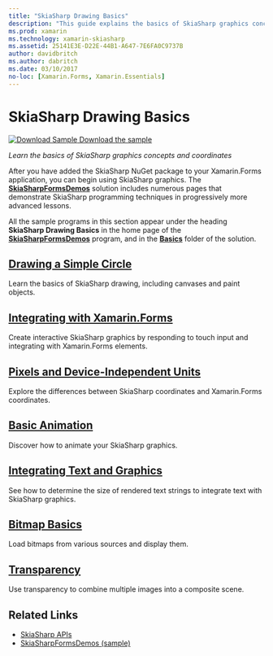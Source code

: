 ```yaml
---
title: "SkiaSharp Drawing Basics"
description: "This guide explains the basics of SkiaSharp graphics concepts and coordinates in Xamarin.Forms applications."
ms.prod: xamarin
ms.technology: xamarin-skiasharp
ms.assetid: 25141E3E-D22E-44B1-A647-7E6FA0C9737B
author: davidbritch
ms.author: dabritch
ms.date: 03/10/2017
no-loc: [Xamarin.Forms, Xamarin.Essentials]
---
```


# SkiaSharp Drawing Basics

[![Download Sample](~/media/shared/download.png) Download the sample](https://docs.microsoft.com/samples/xamarin/xamarin-forms-samples/skiasharpforms-demos)

_Learn the basics of SkiaSharp graphics concepts and coordinates_

After you have added the SkiaSharp NuGet package to your Xamarin.Forms application, you can begin using SkiaSharp graphics. The [**SkiaSharpFormsDemos**](/samples/xamarin/xamarin-forms-samples/skiasharpforms-demos) solution includes numerous pages that demonstrate SkiaSharp programming techniques in progressively more advanced lessons.

All the sample programs in this section appear under the heading **SkiaSharp Drawing Basics** in the home page of the [**SkiaSharpFormsDemos**](/samples/xamarin/xamarin-forms-samples/skiasharpforms-demos) program, and in the [**Basics**](https://github.com/xamarin/xamarin-forms-samples/tree/master/SkiaSharpForms/Demos/Demos/SkiaSharpFormsDemos/Basics) folder of the solution.

## [Drawing a Simple Circle](circle.md)

Learn the basics of SkiaSharp drawing, including canvases and paint objects.

## [Integrating with Xamarin.Forms](integration.md)

Create interactive SkiaSharp graphics by responding to touch input and integrating with Xamarin.Forms elements.

## [Pixels and Device-Independent Units](pixels.md)

Explore the differences between SkiaSharp coordinates and Xamarin.Forms coordinates.

## [Basic Animation](animation.md)

Discover how to animate your SkiaSharp graphics.

## [Integrating Text and Graphics](text.md)

See how to determine the size of rendered text strings to integrate text with SkiaSharp graphics.

## [Bitmap Basics](bitmaps.md)

Load bitmaps from various sources and display them.

## [Transparency](transparency.md)

Use transparency to combine multiple images into a composite scene.

## Related Links

- [SkiaSharp APIs](/dotnet/api/skiasharp)
- [SkiaSharpFormsDemos (sample)](/samples/xamarin/xamarin-forms-samples/skiasharpforms-demos)